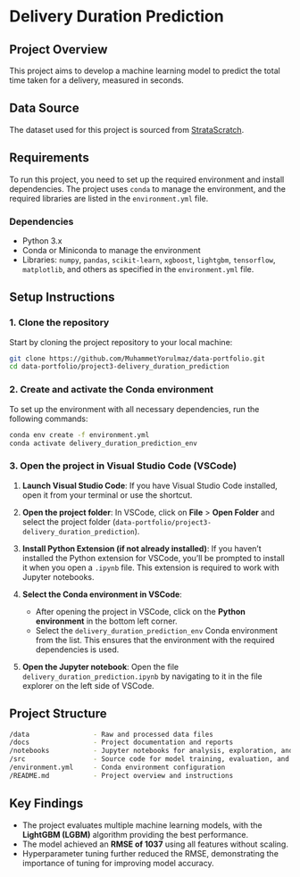 # Delivery Duration Prediction

## Project Overview

This project aims to develop a machine learning model to predict the total time taken for a delivery, measured in seconds.

## Data Source

The dataset used for this project is sourced from [StrataScratch](https://platform.stratascratch.com/data-projects/delivery-duration-prediction).

## Requirements

To run this project, you need to set up the required environment and install dependencies. The project uses `conda` to manage the environment, and the required libraries are listed in the `environment.yml` file.

### Dependencies

- Python 3.x
- Conda or Miniconda to manage the environment
- Libraries: `numpy`, `pandas`, `scikit-learn`, `xgboost`, `lightgbm`, `tensorflow`, `matplotlib`, and others as specified in the `environment.yml` file.

## Setup Instructions

### 1. Clone the repository

Start by cloning the project repository to your local machine:

```bash
git clone https://github.com/MuhammetYorulmaz/data-portfolio.git
cd data-portfolio/project3-delivery_duration_prediction
```

### 2. Create and activate the Conda environment

To set up the environment with all necessary dependencies, run the following commands:

```bash
conda env create -f environment.yml
conda activate delivery_duration_prediction_env
```
### 3. Open the project in Visual Studio Code (VSCode)

1. **Launch Visual Studio Code**: If you have Visual Studio Code installed, open it from your terminal or use the shortcut.

2. **Open the project folder**: In VSCode, click on **File** > **Open Folder** and select the project folder (`data-portfolio/project3-delivery_duration_prediction`).

3. **Install Python Extension (if not already installed)**: If you haven’t installed the Python extension for VSCode, you’ll be prompted to install it when you open a `.ipynb` file. This extension is required to work with Jupyter notebooks.

4. **Select the Conda environment in VSCode**:
    - After opening the project in VSCode, click on the **Python environment** in the bottom left corner.
    - Select the `delivery_duration_prediction_env` Conda environment from the list. This ensures that the environment with the required dependencies is used.

5. **Open the Jupyter notebook**: Open the file `delivery_duration_prediction.ipynb` by navigating to it in the file explorer on the left side of VSCode.

## Project Structure
```bash
/data                - Raw and processed data files
/docs                - Project documentation and reports
/notebooks           - Jupyter notebooks for analysis, exploration, and modeling
/src                 - Source code for model training, evaluation, and prediction
/environment.yml     - Conda environment configuration
/README.md           - Project overview and instructions
```

## Key Findings

- The project evaluates multiple machine learning models, with the **LightGBM (LGBM)** algorithm providing the best performance.
- The model achieved an **RMSE of 1037** using all features without scaling.
- Hyperparameter tuning further reduced the RMSE, demonstrating the importance of tuning for improving model accuracy.